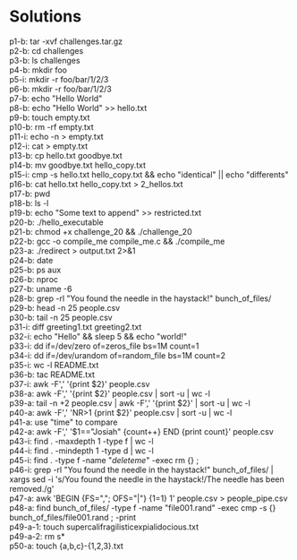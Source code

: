 # Solutions

p1-b: tar -xvf challenges.tar.gz<br>
p2-b: cd challenges<br>
p3-b: ls challenges<br>
p4-b: mkdir foo<br>
p5-i: mkdir -r foo/bar/1/2/3<br>
p6-b: mkdir -r foo/bar/1/2/3<br>
p7-b: echo "Hello World"<br>
p8-b: echo "Hello World" >> hello.txt<br>
p9-b: touch empty.txt<br>
p10-b: rm -rf empty.txt<br>
p11-i: echo -n > empty.txt<br>
p12-i: cat > empty.txt<br>
p13-b: cp hello.txt goodbye.txt<br>
p14-b: mv goodbye.txt hello_copy.txt<br>
p15-i: cmp -s hello.txt hello_copy.txt && echo "identical" || echo "differents"<br>
p16-b: cat hello.txt hello_copy.txt > 2_hellos.txt<br>
p17-b: pwd<br>
p18-b: ls -l<br>
p19-b: echo "Some text to append" >> restricted.txt<br>
p20-b: ./hello_executable<br>
p21-b: chmod +x challenge_20 && ./challenge_20<br>
p22-b: gcc -o compile_me compile_me.c && ./compile_me<br>
p23-a: ./redirect > output.txt 2>&1<br>
p24-b: date<br>
p25-b: ps aux<br>
p26-b: nproc<br>
p27-b: uname -6<br>
p28-b: grep -rl "You found the needle in the haystack!" bunch_of_files/<br>
p29-b: head -n 25 people.csv<br>
p30-b: tail -n 25 people.csv<br>
p31-i: diff greeting1.txt greeting2.txt <br>
p32-i: echo "Hello" && sleep 5 && echo "world!"<br>
p33-i: dd if=/dev/zero of=zeros_file bs=1M count=1<br>
p34-i: dd if=/dev/urandom of=random_file bs=1M count=2<br>
p35-i: wc -l README.txt<br>
p36-b: tac README.txt<br>
p37-i: awk -F',' '{print $2}' people.csv<br>
p38-a: awk -F',' '{print $2}' people.csv | sort -u | wc -l<br>
p39-a: tail -n +2 people.csv | awk -F',' '{print $2}' | sort -u | wc -l<br>
p40-a: awk -F',' 'NR>1 {print $2}' people.csv | sort -u | wc -l<br>
p41-a: use "time" to compare<br>
p42-a: awk -F',' '$1=="Josiah" {count++} END {print count}' people.csv<br>
p43-i: find . -maxdepth 1 -type f | wc -l<br>
p44-i: find . -mindepth 1 -type d | wc -l<br>
p45-i: find . -type f -name "*deleteme*" -exec rm {} \;<br>
p46-i: grep -rl "You found the needle in the haystack!" bunch_of_files/ | xargs sed -i 's/You found the needle in the haystack!/The needle has been removed./g'<br>
p47-a: awk 'BEGIN {FS=","; OFS="|"} {$1=$1} 1' people.csv > people_pipe.csv<br>
p48-a: find bunch_of_files/ -type f -name "file001.rand" -exec cmp -s {} bunch_of_files/file001.rand \; -print<br>
p49-a-1: touch supercalifragilisticexpialidocious.txt<br>
p49-a-2: rm s*<br>
p50-a: touch {a,b,c}-{1,2,3}.txt<br>